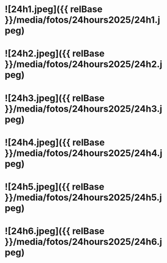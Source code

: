 # ![24h1.jpeg]({{ relBase }}/media/fotos/24hours2025/24h1.jpeg)
# ![24h2.jpeg]({{ relBase }}/media/fotos/24hours2025/24h2.jpeg)
# ![24h3.jpeg]({{ relBase }}/media/fotos/24hours2025/24h3.jpeg)
# ![24h4.jpeg]({{ relBase }}/media/fotos/24hours2025/24h4.jpeg)
# ![24h5.jpeg]({{ relBase }}/media/fotos/24hours2025/24h5.jpeg)
# ![24h6.jpeg]({{ relBase }}/media/fotos/24hours2025/24h6.jpeg)
